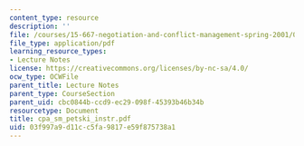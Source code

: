 ```yaml
---
content_type: resource
description: ''
file: /courses/15-667-negotiation-and-conflict-management-spring-2001/03f997a9d11cc5fa9817e59f875738a1_cpa_sm_petski_instr.pdf
file_type: application/pdf
learning_resource_types:
- Lecture Notes
license: https://creativecommons.org/licenses/by-nc-sa/4.0/
ocw_type: OCWFile
parent_title: Lecture Notes
parent_type: CourseSection
parent_uid: cbc0844b-ccd9-ec29-098f-45393b46b34b
resourcetype: Document
title: cpa_sm_petski_instr.pdf
uid: 03f997a9-d11c-c5fa-9817-e59f875738a1
---
```

